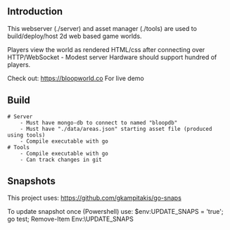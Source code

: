 ## Introduction 

This webserver (./server) and asset manager (./tools) are used to build/deploy/host 2d web based game worlds. 

Players view the world as rendered HTML/css after connecting over HTTP/WebSocket - Modest server Hardware should support hundred of players.

Check out: https://bloopworld.co For live demo


## Build 
    # Server 
        - Must have mongo-db to connect to named "bloopdb"
        - Must have "./data/areas.json" starting asset file (produced using tools)
        - Compile executable with go
    # Tools 
        - Compile executable with go
        - Can track changes in git 


## Snapshots 
This project uses: https://github.com/gkampitakis/go-snaps

To update snapshot once (Powershell) use: 
$env:UPDATE_SNAPS = 'true'; go test; Remove-Item Env:\UPDATE_SNAPS